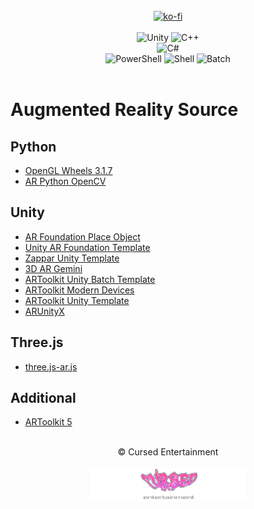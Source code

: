 
  <br>
<div align="center">
  <a href="https://ko-fi.com/cursedentertainment">
    <img src="https://ko-fi.com/img/githubbutton_sm.svg" alt="ko-fi" style="width: 20%;"/>
  </a>
</div>
  <br>




<div align="center"> 
  <img alt="Unity" src="https://img.shields.io/badge/unity%20-%23323330.svg?&style=for-the-badge&logo=unity&logoColor=white"/>  
   <img alt="C++" src="https://img.shields.io/badge/C%2B%2B-%23323330.svg?&style=for-the-badge&logo=c%2B%2B&logoColor=white"/>
</div>
<div align="center">
  <img alt="C#" src="https://img.shields.io/badge/C%23-%23323330.svg?&style=for-the-badge&logo=csharp&logoColor=white"/> 
</div>
<div align="center">
  <img alt="PowerShell" src="https://img.shields.io/badge/PowerShell-%23323330.svg?&style=for-the-badge&logo=powershell&logoColor=white"/>
  <img alt="Shell" src="https://img.shields.io/badge/Shell-%23323330.svg?&style=for-the-badge&logo=gnu-bash&logoColor=white"/>
  <img alt="Batch" src="https://img.shields.io/badge/Batch-%23323330.svg?&style=for-the-badge&logo=windows&logoColor=white"/>
  </div>
<br>

# Augmented Reality Source

## Python
- [OpenGL Wheels 3.1.7](https://github.com/CursedPrograms/OpenGL-Wheels-3.1.7-cp312-Archive)
- [AR Python OpenCV](https://github.com/CursedPrograms/AR-Python-OpenCV)

## Unity
- [AR Foundation Place Object](https://github.com/CursedPrograms/ARFoundation-PlaceObject)
- [Unity AR Foundation Template](https://github.com/CursedPrograms/Unity-ARFoundation-Template)
- [Zappar Unity Template](https://github.com/CursedPrograms/Zappar-Unity-Template)
- [3D AR Gemini](https://github.com/CursedPrograms/3D-AR-Gemini)
- [ARToolkit Unity Batch Template](https://github.com/CursedPrograms/ARToolkit-Unity-Batch-Template)
- [ARToolkit Modern Devices](https://github.com/CursedPrograms/ARToolkit-Modern-Devices)
- [ARToolkit Unity Template](https://github.com/CursedPrograms/ARToolkit-Unity-Template)
- [ARUnityX](https://github.com/CursedPrograms/arunityx)

## Three.js
- [three.js-ar.js](https://github.com/CursedPrograms/three.js-ar.js)

## Additional
- [ARToolkit 5](https://github.com/CursedPrograms/artoolkit5)

<br>
<div align="center">
© Cursed Entertainment
</div>
<br>
<div align="center">
<a href="https://cursed-entertainment.itch.io/" target="_blank">
    <img src="https://github.com/CursedPrograms/cursedentertainment/raw/main/images/logos/logo-wide-grey.png"
        alt="CursedEntertainment Logo" style="width:250px;">
</a>
</div>
